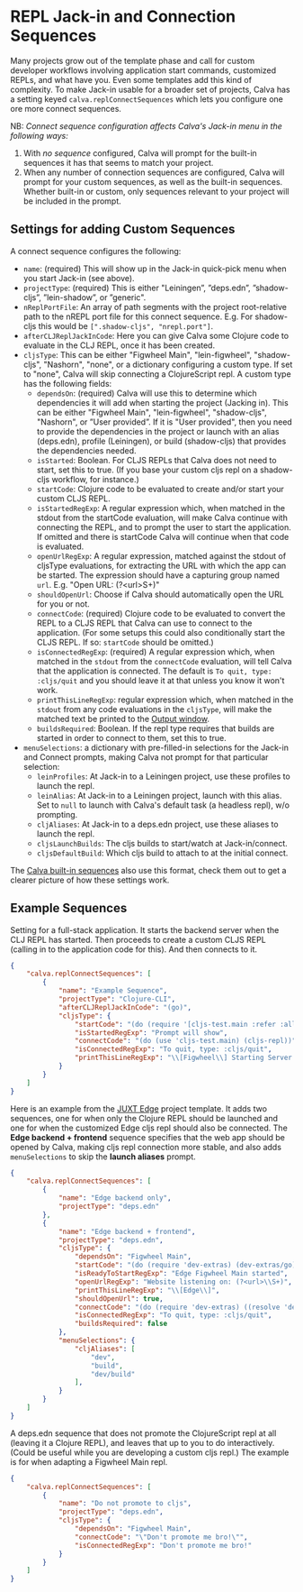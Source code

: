 # REPL Jack-in and Connection Sequences

Many projects grow out of the template phase and call for custom developer workflows involving application start commands, customized REPLs, and what have you. Even some templates add this kind of complexity. To make Jack-in usable for a broader set of projects, Calva has a setting keyed `calva.replConnectSequences` which lets you configure one ore more connect sequences.

NB: _Connect sequence configuration affects Calva's Jack-in menu in the following ways:_

1. With _no sequence_ configured, Calva will prompt for the built-in sequences it has that seems to match your project.
1. When any number of connection sequences are configured, Calva will prompt for your custom sequences, as well as the built-in sequences. Whether built-in or custom, only sequences relevant to your project will be included in the prompt.

## Settings for adding Custom Sequences

A connect sequence configures the following:

* `name`: (required) This will show up in the Jack-in quick-pick menu when you start Jack-in (see above).
* `projectType`: (required) This is either "Leiningen”, ”deps.edn”, ”shadow-cljs”, ”lein-shadow”, or ”generic".
* `nReplPortFile`: An array of path segments with the project root-relative path to the nREPL port file for this connect sequence. E.g. For shadow-cljs this would be `[".shadow-cljs", "nrepl.port"]`.
* `afterCLJReplJackInCode`: Here you can give Calva some Clojure code to evaluate in the CLJ REPL, once it has been created.
* `cljsType`: This can be either "Figwheel Main", "lein-figwheel", "shadow-cljs", "Nashorn", "none", or a dictionary configuring a custom type. If set to "none", Calva will skip connecting a ClojureScript repl. A custom type has the following fields:
    * `dependsOn`: (required) Calva will use this to determine which dependencies it will add when starting the project (Jacking in). This can be either "Figwheel Main", "lein-figwheel", "shadow-cljs", "Nashorn", or ”User provided”. If it is "User provided", then you need to provide the dependencies in the project or launch with an alias (deps.edn), profile (Leiningen), or build (shadow-cljs) that provides the dependencies needed.
    * `isStarted`: Boolean. For CLJS REPLs that Calva does not need to start, set this to true. (If you base your custom cljs repl on a shadow-cljs workflow, for instance.)
    * `startCode`: Clojure code to be evaluated to create and/or start your custom CLJS REPL.
    * `isStartedRegExp`: A regular expression which, when matched in the stdout from the startCode evaluation, will make Calva continue with connecting the REPL, and to prompt the user to start the application. If omitted and there is startCode Calva will continue when that code is evaluated.
    * `openUrlRegExp`: A regular expression, matched against the stdout of cljsType evaluations, for extracting the URL with which the app can be started. The expression should have a capturing group named `url`. E.g. "Open URL: (?\<url\>S+)"
    * `shouldOpenUrl`: Choose if Calva should automatically open the URL for you or not.
    * `connectCode`: (required) Clojure code to be evaluated to convert the REPL to a CLJS REPL that Calva can use to connect to the application. (For some setups this could also conditionally start the CLJS REPL. If so: `startCode` should be omitted.)
    * `isConnectedRegExp`: (required) A regular expression which, when matched in the `stdout` from the `connectCode` evaluation, will tell Calva that the application is connected. The default is `To quit, type: :cljs/quit` and you should leave it at that unless you know it won't work.
    * `printThisLineRegExp`: regular expression which, when matched in the `stdout` from any code evaluations in the `cljsType`, will make the matched text be printed to the [Output window](output.md).
    * `buildsRequired`: Boolean. If the repl type requires that builds are started in order to connect to them, set this to true.
* `menuSelections`: a dictionary with pre-filled-in selections for the Jack-in and Connect prompts, making Calva not prompt for that particular selection:
    * `leinProfiles`: At Jack-in to a Leiningen project, use these profiles to launch the repl.
    * `leinAlias`: At Jack-in to a Leiningen project, launch with this alias. Set to `null` to launch with Calva's default task (a headless repl), w/o prompting.
    * `cljAliases`: At Jack-in to a deps.edn project, use these aliases to launch the repl.
    * `cljsLaunchBuilds`: The cljs builds to start/watch at Jack-in/connect.
    * `cljsDefaultBuild`: Which cljs build to attach to at the initial connect.

The [Calva built-in sequences](https://github.com/BetterThanTomorrow/calva/blob/published/src/nrepl/connectSequence.ts) also use this format, check them out to get a clearer picture of how these settings work.

## Example Sequences

Setting for a full-stack application. It starts the backend server when the CLJ REPL has started. Then proceeds to create a custom CLJS REPL (calling in to the application code for this). And then connects to it.

```json
{
    "calva.replConnectSequences": [
        {
            "name": "Example Sequence",
            "projectType": "Clojure-CLI",
            "afterCLJReplJackInCode": "(go)",
            "cljsType": {
                "startCode": "(do (require '[cljs-test.main :refer :all])(start-nrepl+fig))",
                "isStartedRegExp": "Prompt will show",
                "connectCode": "(do (use 'cljs-test.main) (cljs-repl))",
                "isConnectedRegExp": "To quit, type: :cljs/quit",
                "printThisLineRegExp": "\\[Figwheel\\] Starting Server at.*"
            }
        }
    ]
}
```

Here is an example from the [JUXT Edge](https://juxt.pro/blog/posts/edge.html) project template. It adds two sequences, one for when only the Clojure REPL should be launched and one for when the customized Edge cljs repl should also be connected. The **Edge backend + frontend** sequence specifies that the web app should be opened by Calva, making cljs repl connection more stable, and also adds `menuSelections` to skip the **launch aliases** prompt.

```json
{
    "calva.replConnectSequences": [
        {
            "name": "Edge backend only",
            "projectType": "deps.edn"
        },
        {
            "name": "Edge backend + frontend",
            "projectType": "deps.edn",
            "cljsType": {
                "dependsOn": "Figwheel Main",
                "startCode": "(do (require 'dev-extras) (dev-extras/go) (println \"Edge Figwheel Main started\") ((resolve 'dev-extras/cljs-repl)))",
                "isReadyToStartRegExp": "Edge Figwheel Main started",
                "openUrlRegExp": "Website listening on: (?<url>\\S+)",
                "printThisLineRegExp": "\\[Edge\\]",
                "shouldOpenUrl": true,
                "connectCode": "(do (require 'dev-extras) ((resolve 'dev-extras/cljs-repl)))",
                "isConnectedRegExp": "To quit, type: :cljs/quit",
                "buildsRequired": false
            },
            "menuSelections": {
                "cljAliases": [
                    "dev",
                    "build",
                    "dev/build"
                ],
            }
        }
    ]
}
```

A deps.edn sequence that does not promote the ClojureScript repl at all (leaving it a Clojure REPL), and leaves that up to you to do interactively. (Could be useful while you are developing a custom cljs repl.) The example is for when adapting a Figwheel Main repl.

```json
{
    "calva.replConnectSequences": [
        {
            "name": "Do not promote to cljs",
            "projectType": "deps.edn",
            "cljsType": {
                "dependsOn": "Figwheel Main",
                "connectCode": "\"Don't promote me bro!\"",
                "isConnectedRegExp": "Don't promote me bro!"
            }
        }
    ]
}
```
